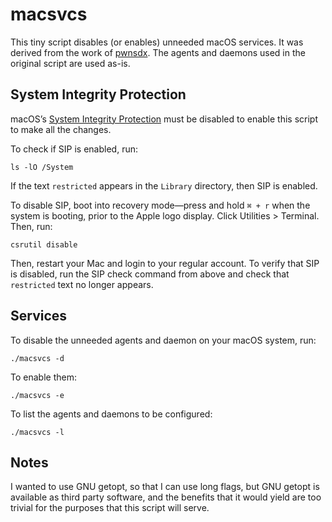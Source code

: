 macsvcs
=======

This tiny script disables (or enables) unneeded macOS services. It was derived from the work
of [pwnsdx](https://gist.github.com/pwnsdx/d87b034c4c0210b988040ad2f85a68d3). The agents and daemons
used in the original script are used as-is.


System Integrity Protection
---------------------------

macOS’s [System Integrity Protection](https://en.wikipedia.org/wiki/System_Integrity_Protection)
must be disabled to enable this script to make all the changes.

To check if SIP is enabled, run:

```
ls -lO /System
```

If the text `restricted` appears in the `Library` directory, then SIP is enabled.

To disable SIP, boot into recovery mode—press and hold `⌘ + r` when the system is booting, prior to
the Apple logo display. Click Utilities > Terminal. Then, run:

```
csrutil disable
```

Then, restart your Mac and login to your regular account.  To verify that SIP is disabled, run the
SIP check command from above and check that `restricted` text no longer appears.


Services
--------

To disable the unneeded agents and daemon on your macOS system, run:

```
./macsvcs -d
```

To enable them:

```
./macsvcs -e
```

To list the agents and daemons to be configured:

```
./macsvcs -l
```


Notes
-----

I wanted to use GNU getopt, so that I can use long flags, but GNU getopt is available as third party
software, and the benefits that it would yield are too trivial for the purposes that this script
will serve.
